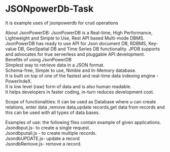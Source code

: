 # JSONpowerDb-Task
It is example uses of jsonpowerdb  for crud operations

About JsonPowerDB:
JsonPowerDB is a Real-time, High Performance, Lightweight and Simple to Use, Rest API based Multi-mode DBMS. JsonPowerDB has ready to use API for Json document DB, RDBMS, Key-value DB, GeoSpatial DB and Time Series DB functionality. JPDB supports and advocates for true serverless and pluggable API development.<br/>
Benefits of using JsonPowerDB<br/>
Simplest way to retrieve data in a JSON format.<br/>
Schema-free, Simple to use, Nimble and In-Memory database.<br/>
It is built on top of one of the fastest and real-time data indexing engine - PowerIndeX.<br/>
It is low level (raw) form of data and is also human readable.<br/>
It helps developers in faster coding, in-turn reduces development cost.<br/>

Scope of functionalities:
It can be used as Database where u can create relations, enter data ,remove data,update records,get data from records and this can be used with all  types of data bases.


Examples of use:
the following files contain example of given applications.<br/>
Jsondbput.js- to create a single request.<br/>
Jsondbputall.js - to create multiple records.<br/>
JsondbUPDATE.js- update a record<br/>
JsondbRemove.js- remove a record.<br/>
